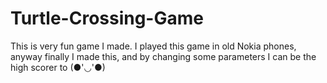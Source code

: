 # Turtle-Crossing-Game
This is very fun game I made. I played this game in old Nokia phones, anyway finally I made this, and by changing some parameters I can be the high scorer to (●'◡'●)
